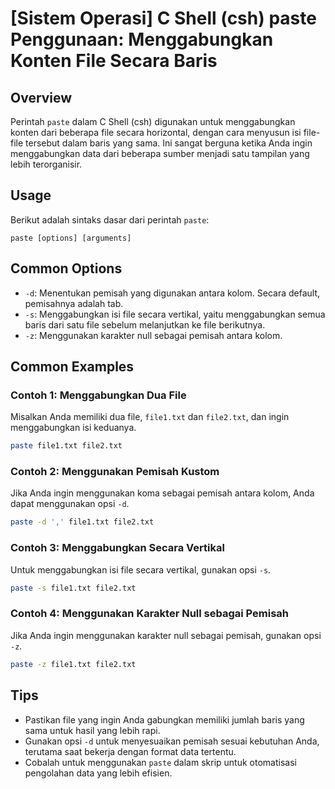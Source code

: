 # [Sistem Operasi] C Shell (csh) paste Penggunaan: Menggabungkan Konten File Secara Baris

## Overview
Perintah `paste` dalam C Shell (csh) digunakan untuk menggabungkan konten dari beberapa file secara horizontal, dengan cara menyusun isi file-file tersebut dalam baris yang sama. Ini sangat berguna ketika Anda ingin menggabungkan data dari beberapa sumber menjadi satu tampilan yang lebih terorganisir.

## Usage
Berikut adalah sintaks dasar dari perintah `paste`:

```
paste [options] [arguments]
```

## Common Options
- `-d`: Menentukan pemisah yang digunakan antara kolom. Secara default, pemisahnya adalah tab.
- `-s`: Menggabungkan isi file secara vertikal, yaitu menggabungkan semua baris dari satu file sebelum melanjutkan ke file berikutnya.
- `-z`: Menggunakan karakter null sebagai pemisah antara kolom.

## Common Examples

### Contoh 1: Menggabungkan Dua File
Misalkan Anda memiliki dua file, `file1.txt` dan `file2.txt`, dan ingin menggabungkan isi keduanya.

```bash
paste file1.txt file2.txt
```

### Contoh 2: Menggunakan Pemisah Kustom
Jika Anda ingin menggunakan koma sebagai pemisah antara kolom, Anda dapat menggunakan opsi `-d`.

```bash
paste -d ',' file1.txt file2.txt
```

### Contoh 3: Menggabungkan Secara Vertikal
Untuk menggabungkan isi file secara vertikal, gunakan opsi `-s`.

```bash
paste -s file1.txt file2.txt
```

### Contoh 4: Menggunakan Karakter Null sebagai Pemisah
Jika Anda ingin menggunakan karakter null sebagai pemisah, gunakan opsi `-z`.

```bash
paste -z file1.txt file2.txt
```

## Tips
- Pastikan file yang ingin Anda gabungkan memiliki jumlah baris yang sama untuk hasil yang lebih rapi.
- Gunakan opsi `-d` untuk menyesuaikan pemisah sesuai kebutuhan Anda, terutama saat bekerja dengan format data tertentu.
- Cobalah untuk menggunakan `paste` dalam skrip untuk otomatisasi pengolahan data yang lebih efisien.